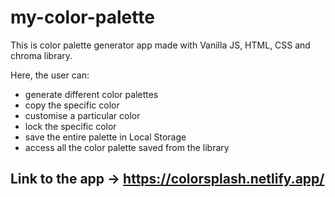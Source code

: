 # my-color-palette
This is color palette generator app made with Vanilla JS, HTML, CSS and chroma library.

Here, the user can:
- generate different color palettes
- copy the specific color
- customise a particular color
- lock the specific color
- save the entire palette in Local Storage
- access all the color palette saved from the library

## Link to the app -> https://colorsplash.netlify.app/
